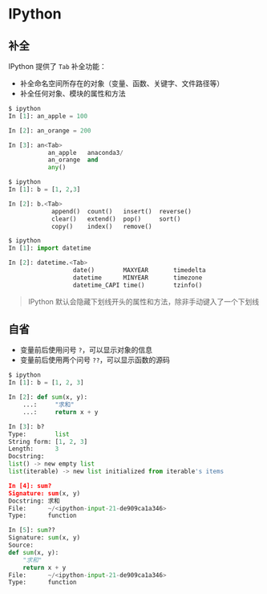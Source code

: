# IPython

## 补全

IPython 提供了 `Tab` 补全功能：

* 补全命名空间所存在的对象（变量、函数、关键字、文件路径等）
* 补全任何对象、模块的属性和方法

```python
$ ipython
In [1]: an_apple = 100

In [2]: an_orange = 200

In [3]: an<Tab>
           an_apple   anaconda3/
           an_orange  and
           any()
```

```python
$ ipython
In [1]: b = [1, 2,3]

In [2]: b.<Tab>
            append()  count()   insert()  reverse()
            clear()   extend()  pop()     sort()
            copy()    index()   remove()
```

```python
$ ipython
In [1]: import datetime

In [2]: datetime.<Tab>
                  date()        MAXYEAR       timedelta
                  datetime      MINYEAR       timezone
                  datetime_CAPI time()        tzinfo()
```

> IPython 默认会隐藏下划线开头的属性和方法，除非手动键入了一个下划线

## 自省

* 变量前后使用问号 `?`，可以显示对象的信息
* 变量前后使用两个问号 `??`，可以显示函数的源码

```python
$ ipython
In [1]: b = [1, 2, 3]

In [2]: def sum(x, y):
    ...:     "求和"
    ...:     return x + y

In [3]: b?
Type:        list
String form: [1, 2, 3]
Length:      3
Docstring:
list() -> new empty list
list(iterable) -> new list initialized from iterable's items

In [4]: sum?
Signature: sum(x, y)
Docstring: 求和
File:      ~/<ipython-input-21-de909ca1a346>
Type:      function

In [5]: sum??
Signature: sum(x, y)
Source:
def sum(x, y):
    "求和"
    return x + y
File:      ~/<ipython-input-21-de909ca1a346>
Type:      function
```
